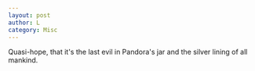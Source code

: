 ```yaml
---
layout: post
author: L
category: Misc
---
```


Quasi-hope, that it's the last evil in Pandora's jar and the silver lining of all mankind.
<br>
